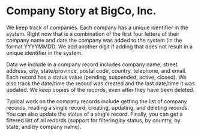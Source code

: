 # Company Story at BigCo, Inc.

We keep track of companies. Each company has a unique identifier in the system. Right now that is a combination of the first four letters of their company name and date the company was added to the system (in the format YYYYMMDD. We add another digit if adding that does not result in a unique identifier in the system.

Data we include in a company record includes company name, street address, city, state/province, postal code, country, telephone, and email. Each record has a status value (pending, suspended, active, closed). We also track the date/time the record was created and the last date/time it was updated. We keep copies of the records, even after they have been deleted.

Typical work on the company records include getting the list of company records, reading a single record, creating, updating, and deleting records. You can also update the status of a single record. Finally, you can get a filtered list of all redords (support for filtering by status, by country, by state, and by company name). 
